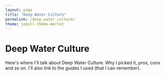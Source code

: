 ```yaml
---
layout: page
title: "Deep Water Culture"
permalink: /deep_water_culture/
theme: jekyll-theme-merlot
---
```


# Deep Water Culture
Here's where I'll talk about Deep Water Culture. Why I picked it, pros, cons and so on. I'll also link to the guides I used (that I can remember).
